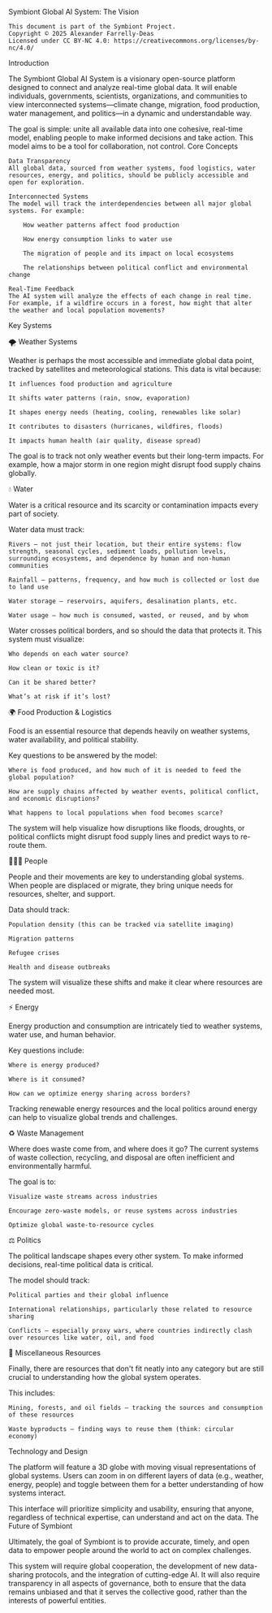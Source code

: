Symbiont Global AI System: The Vision

    This document is part of the Symbiont Project.
    Copyright © 2025 Alexander Farrelly-Deas
    Licensed under CC BY-NC 4.0: https://creativecommons.org/licenses/by-nc/4.0/

Introduction

The Symbiont Global AI System is a visionary open-source platform designed to connect and analyze real-time global data. It will enable individuals, governments, scientists, organizations, and communities to view interconnected systems—climate change, migration, food production, water management, and politics—in a dynamic and understandable way.

The goal is simple: unite all available data into one cohesive, real-time model, enabling people to make informed decisions and take action. This model aims to be a tool for collaboration, not control.
Core Concepts

    Data Transparency
    All global data, sourced from weather systems, food logistics, water resources, energy, and politics, should be publicly accessible and open for exploration.

    Interconnected Systems
    The model will track the interdependencies between all major global systems. For example:

        How weather patterns affect food production

        How energy consumption links to water use

        The migration of people and its impact on local ecosystems

        The relationships between political conflict and environmental change

    Real-Time Feedback
    The AI system will analyze the effects of each change in real time. For example, if a wildfire occurs in a forest, how might that alter the weather and local population movements?

Key Systems

🌪️ Weather Systems

Weather is perhaps the most accessible and immediate global data point, tracked by satellites and meteorological stations. This data is vital because:

    It influences food production and agriculture

    It shifts water patterns (rain, snow, evaporation)

    It shapes energy needs (heating, cooling, renewables like solar)

    It contributes to disasters (hurricanes, wildfires, floods)

    It impacts human health (air quality, disease spread)

The goal is to track not only weather events but their long-term impacts. For example, how a major storm in one region might disrupt food supply chains globally.

💧 Water

Water is a critical resource and its scarcity or contamination impacts every part of society.

Water data must track:

    Rivers — not just their location, but their entire systems: flow strength, seasonal cycles, sediment loads, pollution levels, surrounding ecosystems, and dependence by human and non-human communities

    Rainfall — patterns, frequency, and how much is collected or lost due to land use

    Water storage — reservoirs, aquifers, desalination plants, etc.

    Water usage — how much is consumed, wasted, or reused, and by whom

Water crosses political borders, and so should the data that protects it. This system must visualize:

    Who depends on each water source?

    How clean or toxic is it?

    Can it be shared better?

    What’s at risk if it’s lost?


🌍 Food Production & Logistics

Food is an essential resource that depends heavily on weather systems, water availability, and political stability.

Key questions to be answered by the model:

    Where is food produced, and how much of it is needed to feed the global population?

    How are supply chains affected by weather events, political conflict, and economic disruptions?

    What happens to local populations when food becomes scarce?

The system will help visualize how disruptions like floods, droughts, or political conflicts might disrupt food supply lines and predict ways to re-route them.

🧑‍🤝‍🧑 People

People and their movements are key to understanding global systems. When people are displaced or migrate, they bring unique needs for resources, shelter, and support.

Data should track:

    Population density (this can be tracked via satellite imaging)

    Migration patterns

    Refugee crises

    Health and disease outbreaks

The system will visualize these shifts and make it clear where resources are needed most.

⚡ Energy

Energy production and consumption are intricately tied to weather systems, water use, and human behavior.

Key questions include:

    Where is energy produced?

    Where is it consumed?

    How can we optimize energy sharing across borders?

Tracking renewable energy resources and the local politics around energy can help to visualize global trends and challenges.

♻️ Waste Management

Where does waste come from, and where does it go? The current systems of waste collection, recycling, and disposal are often inefficient and environmentally harmful.

The goal is to:

    Visualize waste streams across industries

    Encourage zero-waste models, or reuse systems across industries

    Optimize global waste-to-resource cycles


⚖️ Politics

The political landscape shapes every other system. To make informed decisions, real-time political data is critical.

The model should track:

    Political parties and their global influence

    International relationships, particularly those related to resource sharing

    Conflicts — especially proxy wars, where countries indirectly clash over resources like water, oil, and food


🌱 Miscellaneous Resources

Finally, there are resources that don't fit neatly into any category but are still crucial to understanding how the global system operates.

This includes:

    Mining, forests, and oil fields — tracking the sources and consumption of these resources

    Waste byproducts — finding ways to reuse them (think: circular economy)

Technology and Design

The platform will feature a 3D globe with moving visual representations of global systems. Users can zoom in on different layers of data (e.g., weather, energy, people) and toggle between them for a better understanding of how systems interact.

This interface will prioritize simplicity and usability, ensuring that anyone, regardless of technical expertise, can understand and act on the data.
The Future of Symbiont

Ultimately, the goal of Symbiont is to provide accurate, timely, and open data to empower people around the world to act on complex challenges.

This system will require global cooperation, the development of new data-sharing protocols, and the integration of cutting-edge AI. It will also require transparency in all aspects of governance, both to ensure that the data remains unbiased and that it serves the collective good, rather than the interests of powerful entities.
